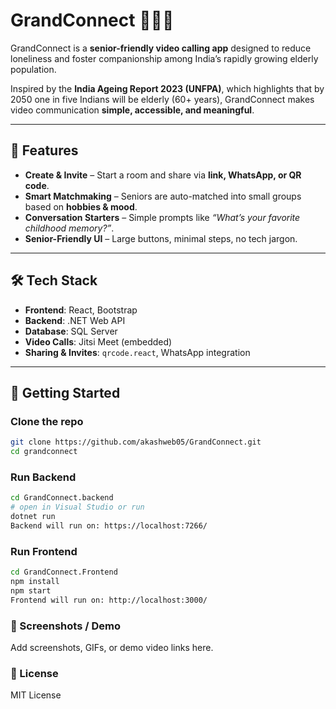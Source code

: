 # GrandConnect 👵👴💬

GrandConnect is a **senior-friendly video calling app** designed to reduce loneliness and foster companionship among India’s rapidly growing elderly population.  

Inspired by the **India Ageing Report 2023 (UNFPA)**, which highlights that by 2050 one in five Indians will be elderly (60+ years), GrandConnect makes video communication **simple, accessible, and meaningful**.

---

## 🌟 Features

- **Create & Invite** – Start a room and share via **link, WhatsApp, or QR code**.  
- **Smart Matchmaking** – Seniors are auto-matched into small groups based on **hobbies & mood**.  
- **Conversation Starters** – Simple prompts like *“What’s your favorite childhood memory?”*.  
- **Senior-Friendly UI** – Large buttons, minimal steps, no tech jargon.  

---

## 🛠 Tech Stack

- **Frontend**: React, Bootstrap  
- **Backend**: .NET Web API  
- **Database**: SQL Server  
- **Video Calls**: Jitsi Meet (embedded)  
- **Sharing & Invites**: `qrcode.react`, WhatsApp integration  

---

## 🚀 Getting Started

### Clone the repo
```bash
git clone https://github.com/akashweb05/GrandConnect.git
cd grandconnect
```
### Run Backend
```bash
cd GrandConnect.backend
# open in Visual Studio or run
dotnet run
Backend will run on: https://localhost:7266/
```

### Run Frontend
```bash
cd GrandConnect.Frontend
npm install
npm start
Frontend will run on: http://localhost:3000/
```

### 📸 Screenshots / Demo
Add screenshots, GIFs, or demo video links here.

### 📜 License
MIT License
